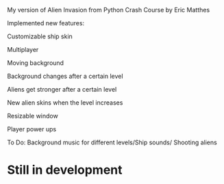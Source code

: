 My version of Alien Invasion from Python Crash Course by Eric Matthes

Implemented new features:
  
  Customizable ship skin
  
  Multiplayer
  
  Moving background
  
  Background changes after a certain level
  
  Aliens get stronger after a certain level
  
  New alien skins when the level increases
  
  Resizable window
  
  Player power ups 
  
  



To Do: Background music for different levels/Ship sounds/ Shooting aliens

# Still in development
